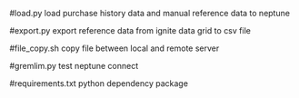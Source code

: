 #load.py
load purchase history data and manual reference data to neptune

#export.py
export reference data from ignite data grid to csv file

#file_copy.sh
copy file between local and remote server

#gremlim.py
test neptune connect

#requirements.txt
python dependency package